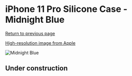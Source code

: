 # iPhone 11 Pro Silicone Case - Midnight Blue

[Return to previous page](/iphone_11)

[High-resolution image from Apple](https://store.storeimages.cdn-apple.com/8756/as-images.apple.com/is/MWYJ2?wid=4500&hei=4500&fmt=png)

<div style="width: 512px"><img src="/almost_uncompressed/MWYJ2.webp" alt="Midnight Blue"></div>

## Under construction

